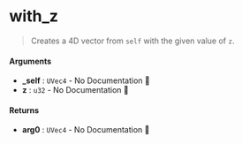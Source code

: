 # with\_z

>  Creates a 4D vector from `self` with the given value of `z`.

#### Arguments

- **\_self** : `UVec4` \- No Documentation 🚧
- **z** : `u32` \- No Documentation 🚧

#### Returns

- **arg0** : `UVec4` \- No Documentation 🚧